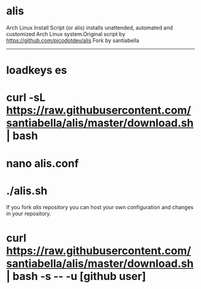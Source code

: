 # alis

Arch Linux Install Script (or alis) installs unattended, automated and customized Arch Linux system.Original script by https://github.com/picodotdev/alis Fork by santiabella

----------------------

# loadkeys es
# curl -sL https://raw.githubusercontent.com/santiabella/alis/master/download.sh | bash
# nano alis.conf
# ./alis.sh

If you fork _alis_ repository you can host your own configuration and changes in your repository.

# curl https://raw.githubusercontent.com/santiabella/alis/master/download.sh | bash -s -- -u [github user]

